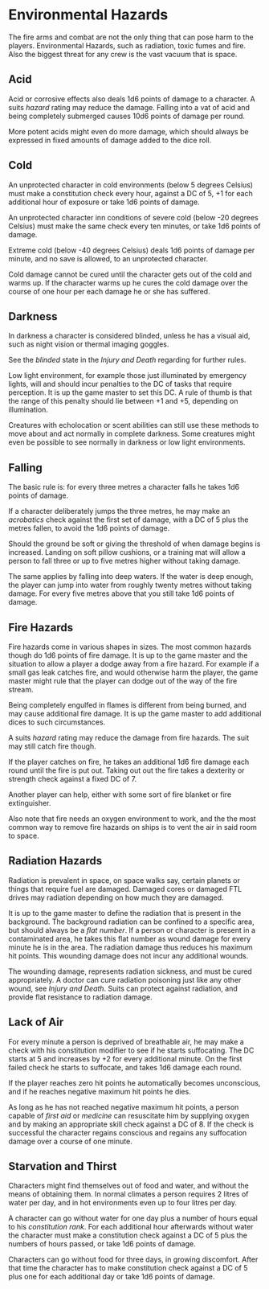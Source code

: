 # Environmental Hazards

The fire arms and combat are not the only thing that can pose harm to the
players. Environmental Hazards, such as radiation, toxic fumes and fire.
Also the biggest threat for any crew is the vast vacuum that is space.

## Acid

Acid or corrosive effects also deals 1d6 points of damage to a character.
A suits _hazard_ rating may reduce the damage. Falling into a vat of acid
and being completely submerged causes 10d6 points of damage per round.

More potent acids might even do more damage, which should always be expressed
in fixed amounts of damage added to the dice roll.

## Cold

An unprotected character in cold environments (below 5 degrees Celsius)
must make a constitution check every hour, against a DC of 5, +1 for each
additional hour of exposure or take 1d6 points of damage.

An unprotected character inn conditions of severe cold (below -20 degrees
Celsius) must make the same check every ten minutes, or take 1d6 points of
damage.

Extreme cold (below -40 degrees Celsius) deals 1d6 points of damage per minute,
and no save is allowed, to an unprotected character.

Cold damage cannot be cured until the character gets out of the cold and warms
up. If the character warms up he cures the cold damage over the course of one
hour per each damage he or she has suffered.

## Darkness

In darkness a character is considered blinded, unless he has a visual aid, such
as night vision or thermal imaging goggles.

See the _blinded_ state in the _Injury and Death_ regarding for further rules.

Low light environment, for example those just illuminated by emergency lights,
will and should incur penalties to the DC of tasks that require perception. It
is up the game master to set this DC. A rule of thumb is that the range of this
penalty should lie between +1 and +5, depending on illumination.

Creatures with echolocation or scent abilities can still use these methods to
move about and act normally in complete darkness. Some creatures might even be
possible to see normally in darkness or low light environments.

## Falling

The basic rule is: for every three metres a character falls he takes 1d6
points of damage.

If a character deliberately jumps the three metres, he may make an
_acrobatics_ check against the first set of damage, with a DC of 5 plus the
metres fallen, to avoid the 1d6 points of damage.

Should the ground be soft or giving the threshold of when damage begins is
increased. Landing on soft pillow cushions, or a training mat will allow a
person to fall three or up to five metres higher without taking damage.

The same applies by falling into deep waters. If the water is deep enough, the
player can jump into water from roughly twenty metres without taking damage.
For every five metres above that you still take 1d6 points of damage.

## Fire Hazards

Fire hazards come in various shapes in sizes. The most common hazards though
do 1d6 points of fire damage. It is up to the game master and the situation
to allow a player a dodge away from a fire hazard. For example if a small gas
leak catches fire, and would otherwise harm the player, the game master might
rule that the player can dodge out of the way of the fire stream.

Being completely engulfed in flames is different from being burned, and may
cause additional fire damage. It is up the game master to add additional dices
to such circumstances.

A suits _hazard_ rating may reduce the damage from fire hazards. The suit
may still catch fire though.

If the player catches on fire, he takes an additional 1d6 fire damage each
round until the fire is put out. Taking out out the fire takes a dexterity
or strength check against a fixed DC of 7.

Another player can help, either with some sort of fire blanket or fire
extinguisher.

Also note that fire needs an oxygen environment to work, and the the most common
way to remove fire hazards on ships is to vent the air in said room to space.

## Radiation Hazards

Radiation is prevalent in space, on space walks say, certain planets or things
that require fuel are damaged. Damaged cores or damaged FTL drives may
radiation depending on how much they are damaged.

It is up to the game master to define the radiation that is present in the
background. The background radiation can be confined to a specific area, but
should always be a _flat number_. If a person or character is present in a
contaminated area, he takes this flat number as wound damage for every minute
he is in the area. The radiation damage thus reduces his maximum hit points.
This wounding damage does not incur any additional wounds.

The wounding damage, represents radiation sickness, and must be cured
appropriately. A doctor can cure radiation poisoning just like any other wound,
see _Injury and Death_. Suits can protect against radiation, and provide flat
resistance to radiation damage.

## Lack of Air

For every minute a person is deprived of breathable air, he may make a check
with his constitution modifier to see if he starts suffocating. The DC
starts at 5 and increases by +2 for every additional minute. On the first failed
check he starts to suffocate, and takes 1d6 damage each round.

If the player reaches zero hit points he automatically becomes unconscious, and
if he reaches negative maximum hit points he dies.

As long as he has not reached negative maximum hit points, a person capable of
_first aid_ or _medicine_ can resuscitate him by supplying oxygen and by making
an appropriate skill check against a DC of 8. If the check is successful the
character regains conscious and regains any suffocation damage over a course of
one minute.

## Starvation and Thirst

Characters might find themselves out of food and water, and without the means
of obtaining them. In normal climates a person requires 2 litres of water per
day, and in hot environments even up to four litres per day.

A character can go without water for one day plus a number of hours equal to
his _constitution rank_. For each additional hour afterwards without
water the character must make a constitution check against a DC of 5
plus the numbers of hours passed, or take 1d6 points of damage.

Characters can go without food for three days, in growing discomfort. After that
time the character has to make constitution check against a DC of 5 plus one for
each additional day or take 1d6 points of damage.
